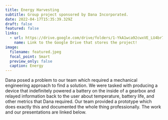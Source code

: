 ```yaml
---
title: Energy Harvesting
subtitle: Group project sponsored by Dana Incorporated.
date: 2022-04-17T15:35:39.329Z
draft: false
featured: false
links:
  - url: https://drive.google.com/drive/folders/1-YkA1wca92cwxVE_LU4br7OBac7T3O8l
    name: Link to the Google Drive that stores the project!
image:
  filename: featured.jpeg
  focal_point: Smart
  preview_only: false
  caption: Energy
---
```

Dana posed a problem to our team which required a mechanical engineering approach to find a solution. We were tasked with producing a device that indefinitely powered a battery on the inside of a gearbox and relayed information back to the user about temperature, battery life, and other metrics that Dana required. Our team provided a prototype which does exactly this and documented the whole thing professionally. The work and our presentations are linked below.